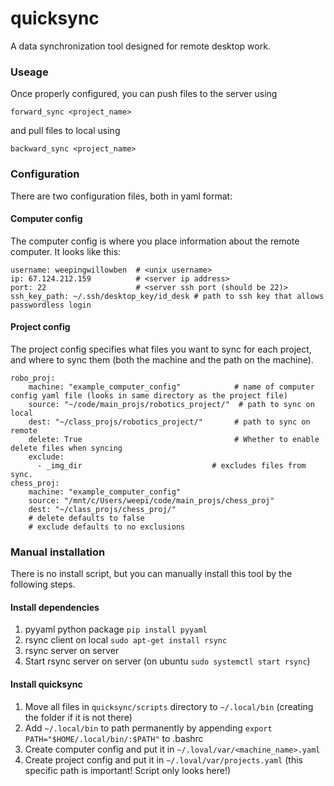 # quicksync
A data synchronization tool designed for remote desktop work.  

### Useage

Once properly configured, you can push files to the server using
```
forward_sync <project_name>
```
and pull files to local using
```
backward_sync <project_name>
```

### Configuration

There are two configuration files, both in yaml format:

#### Computer config

The computer config is where you place information about the remote computer. It looks like this:

```
username: weepingwillowben  # <unix username>
ip: 67.124.212.159          # <server ip address>
port: 22                    # <server ssh port (should be 22)>
ssh_key_path: ~/.ssh/desktop_key/id_desk # path to ssh key that allows passwordless login
```

#### Project config

The project config specifies what files you want to sync for each project, and where to sync them (both the machine and the path on the machine).

```
robo_proj:
    machine: "example_computer_config"            # name of computer config yaml file (looks in same directory as the project file)
    source: "~/code/main_projs/robotics_project/"  # path to sync on local
    dest: "~/class_projs/robotics_project/"       # path to sync on remote
    delete: True                                  # Whether to enable delete files when syncing
    exclude:
      - _img_dir                             # excludes files from sync.
chess_proj:
    machine: "example_computer_config"
    source: "/mnt/c/Users/weepi/code/main_projs/chess_proj"
    dest: "~/class_projs/chess_proj/"
    # delete defaults to false
    # exclude defaults to no exclusions
```


### Manual installation

There is no install script, but you can manually install this tool by the following steps.

#### Install dependencies

1. pyyaml python package `pip install pyyaml`
1. rsync client on local `sudo apt-get install rsync`
1. rsync server on server
1. Start rsync server on server (on ubuntu `sudo systemctl start rsync`)

#### Install quicksync

1. Move all files in `quicksync/scripts` directory to `~/.local/bin` (creating the folder if it is not there)
1. Add `~/.local/bin` to path permanently by appending `export PATH="$HOME/.local/bin/:$PATH"` to .bashrc
1. Create computer config and put it in `~/.loval/var/<machine_name>.yaml`
1. Create project config and put it in `~/.loval/var/projects.yaml` (this specific path is important! Script only looks here!)
